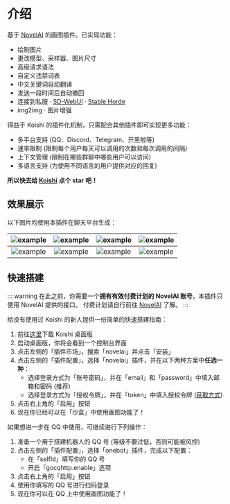 # 介绍

基于 [NovelAI](https://novelai.net/) 的画图插件。已实现功能：

- 绘制图片
- 更改模型、采样器、图片尺寸
- 高级请求语法
- 自定义违禁词表
- 中文关键词自动翻译
- 发送一段时间后自动撤回
- 连接到私服 · [SD-WebUI](https://github.com/AUTOMATIC1111/stable-diffusion-webui) · [Stable Horde](https://stablehorde.net/)
- img2img · 图片增强

得益于 Koishi 的插件化机制，只需配合其他插件即可实现更多功能：

- 多平台支持 (QQ、Discord、Telegram、开黑啦等)
- 速率限制 (限制每个用户每天可以调用的次数和每次调用的间隔)
- 上下文管理 (限制在哪些群聊中哪些用户可以访问)
- 多语言支持 (为使用不同语言的用户提供对应的回复)

**所以快去给 [Koishi](https://github.com/koishijs/koishi) 点个 star 吧！**

## 效果展示

以下图片均使用本插件在聊天平台生成：

| ![example](https://cdn-shiki.momobako.com:444/static/portrait/a11ty-f9drh.webp) | ![example](https://cdn-shiki.momobako.com:444/static/portrait/aaepw-4umze.webp) | ![example](https://cdn-shiki.momobako.com:444/static/portrait/ae4bk-32pk7.webp) | ![example](https://cdn-shiki.momobako.com:444/static/portrait/aoy1m-8evrd.webp) |
|:-:|:-:|:-:|:-:|
| ![example](https://cdn-shiki.momobako.com:444/static/portrait/ap8ia-2yuco.webp) | ![example](https://cdn-shiki.momobako.com:444/static/portrait/a7k8p-gba0y.webp) | ![example](https://cdn-shiki.momobako.com:444/static/portrait/a31uu-ou34k.webp) | ![example](https://cdn-shiki.momobako.com:444/static/portrait/agxe3-4mwjs.webp) |

## 快速搭建

::: warning
在此之前，你需要一个**拥有有效付费计划的 NovelAI 账号**，本插件只使用 NovelAI 提供的接口。
付费计划请自行前往 [NovelAI](https://novelai.net/) 了解。
:::

给没有使用过 Koishi 的新人提供一份简单的快速搭建指南：

1. 前往[这里](https://koishi.chat/manual/starter/windows.html)下载 Koishi 桌面版
2. 启动桌面版，你将会看到一个控制台界面
3. 点击左侧的「插件市场」，搜索「novelai」并点击「安装」
4. 点击左侧的「插件配置」，选择「novelai」插件，并在以下两种方案中**任选一种**：
    - 选择登录方式为「账号密码」，并在「email」和「password」中填入邮箱和密码 (推荐)
    - 选择登录方式为「授权令牌」，并在「token」中填入授权令牌 ([获取方式](./config.md#token))
5. 点击右上角的「启用」按钮
6. 现在你已经可以在「沙盒」中使用画图功能了！

如果想进一步在 QQ 中使用，可继续进行下列操作：

1. 准备一个用于搭建机器人的 QQ 号 (等级不要过低，否则可能被风控)
2. 点击左侧的「插件配置」，选择「onebot」插件，完成以下配置：
    - 在「selfId」填写你的 QQ 号
    - 开启「gocqhttp.enable」选项
3. 点击右上角的「启用」按钮
4. 使用你填写的 QQ 号进行扫码登录
5. 现在你可以在 QQ 上中使用画图功能了！
